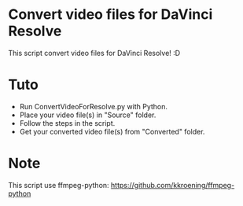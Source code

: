 # Convert video files for DaVinci Resolve
This script convert video files for DaVinci Resolve! :D

# Tuto
- Run ConvertVideoForResolve.py with Python.
- Place your video file(s) in "Source" folder.
- Follow the steps in the script.
- Get your converted video file(s) from "Converted" folder.

# Note
This script use ffmpeg-python: https://github.com/kkroening/ffmpeg-python
